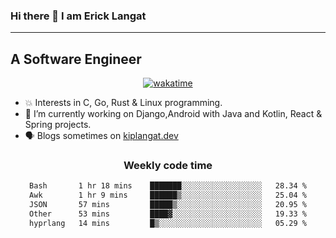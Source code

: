### Hi there 👋 I am Erick Langat
---
## A Software Engineer

<div align="center">
  
[![wakatime](https://wakatime.com/badge/user/55eadf42-c1c5-4930-b153-72952ac5ca5c.svg)](https://wakatime.com/@55eadf42-c1c5-4930-b153-72952ac5ca5c)

</div>

<!--
**elkiplangat/elkiplangat** is a ✨ _special_ ✨ repository because its `README.md` (this file) appears on your GitHub profile.

Here are some ideas to get you started:

- 🔭 I’m currently working on ...
- 🌱 I’m currently learning ...
- 👯 I’m looking to collaborate on ...
- 🤔 I’m looking for help with ...
- 💬 Ask me about ...
- 📫 How to reach me: ...
- 😄 Pronouns: ...
- ⚡ Fun fact: ...
-->
- 💥 Interests in C, Go, Rust & Linux programming. 
- 🔭 I’m currently working on Django,Android with Java and Kotlin, React & Spring projects.
-  🗣️ Blogs sometimes on [kiplangat.dev](https://kiplangat.dev)

<div align="center">
  <h3> Weekly code time </h3>

<!--START_SECTION:waka-->

```txt
Bash       1 hr 18 mins    ███████░░░░░░░░░░░░░░░░░░   28.34 %
Awk        1 hr 9 mins     ██████▒░░░░░░░░░░░░░░░░░░   25.04 %
JSON       57 mins         █████▒░░░░░░░░░░░░░░░░░░░   20.95 %
Other      53 mins         ████▓░░░░░░░░░░░░░░░░░░░░   19.33 %
hyprlang   14 mins         █▒░░░░░░░░░░░░░░░░░░░░░░░   05.29 %
```

<!--END_SECTION:waka-->

</div>
